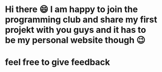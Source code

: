 # Hi there 😄 I am happy to join the programming club and share my first projekt with you guys and it has to be my personal website though 😉
# feel free to give feedback